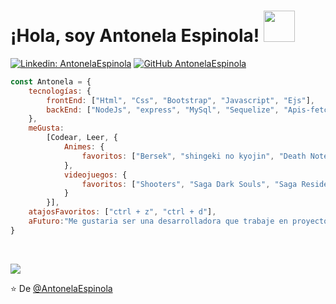<h1> ¡Hola, soy Antonela Espinola! <img src = "https://media1.giphy.com/media/BOPrq7m5jYS1W/giphy.webp?cid=ecf05e47u7rgzvn28v6917h8n370u5q51nclfgjxg1qqcbcn&rid=giphy.webp&ct=s" width = "50"> </h1>

[![Linkedin: AntonelaEspinola](https://img.shields.io/badge/-AntonelaEspinola-blue?style=flat-square&logo=Linkedin&logoColor=white&link=https://www.linkedin.com/in/antonela-espinola-912b72205/)](https://www.linkedin.com/in/antonela-espinola-912b72205/)
[![GitHub AntonelaEspinola](https://img.shields.io/github/followers/antonelaespinola?label=follow&style=social)](https://github.com/AntonelaEspinola)


```js
const Antonela = {
    tecnologías: {
        frontEnd: ["Html", "Css", "Bootstrap", "Javascript", "Ejs"],
        backEnd: ["NodeJs", "express", "MySql", "Sequelize", "Apis-fetch/ajax", "Crud", "Manejo de sesiones", "Cookies"],
    },
    meGusta:
        [Codear, Leer, {
            Animes: {
                favoritos: ["Bersek", "shingeki no kyojin", "Death Note", "Bleach"]
            },
            videojuegos: {
                favoritos: ["Shooters", "Saga Dark Souls", "Saga Resident Evil", "fahrenheit", "Burnout"]
            }
        }],
    atajosFavoritos: ["ctrl + z", "ctrl + d"],
    aFuturo:"Me gustaria ser una desarrolladora que trabaje en proyectos que le apasionen y generen un impacto positivo",
}
```

<br>

<a href="https://github.com/Leaf-libreria/grupo_8_LEAF" target="_blank"><img align="center" src="https://github-readme-stats.vercel.app/api/pin/?username=Leaf-libreria&repo=grupo_8_LEAF"></a>

⭐️ De [@AntonelaEspinola](https://github.com/AntonelaEspinola)
